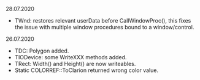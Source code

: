 28.07.2020
- TWnd: restores relevant userData before CallWindowProc(), this fixes the issue with multiple window procedures bound to a window/control.  

26.07.2020
- TDC: Polygon added.
- TIODevice: some WriteXXX methods added.
- TRect: Width() and Height() are now writeables.
- Static COLORREF::ToClarion returned wrong color value.
